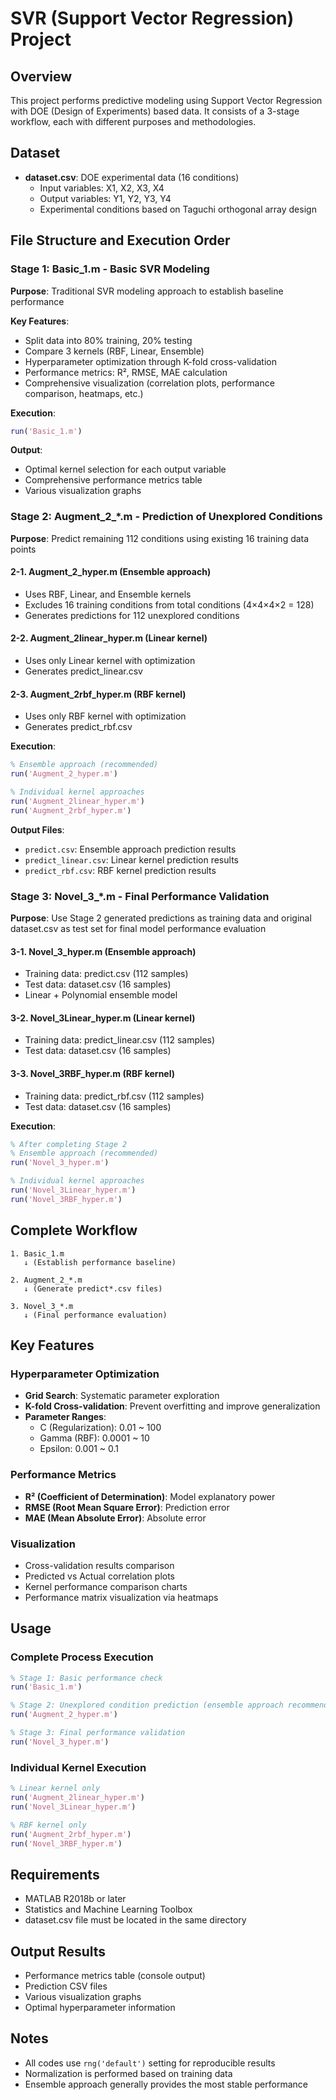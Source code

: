 # SVR (Support Vector Regression) Project

## Overview
This project performs predictive modeling using Support Vector Regression with DOE (Design of Experiments) based data. It consists of a 3-stage workflow, each with different purposes and methodologies.

## Dataset
- **dataset.csv**: DOE experimental data (16 conditions)
  - Input variables: X1, X2, X3, X4
  - Output variables: Y1, Y2, Y3, Y4
  - Experimental conditions based on Taguchi orthogonal array design

## File Structure and Execution Order

### Stage 1: Basic_1.m - Basic SVR Modeling
**Purpose**: Traditional SVR modeling approach to establish baseline performance

**Key Features**:
- Split data into 80% training, 20% testing
- Compare 3 kernels (RBF, Linear, Ensemble)
- Hyperparameter optimization through K-fold cross-validation
- Performance metrics: R², RMSE, MAE calculation
- Comprehensive visualization (correlation plots, performance comparison, heatmaps, etc.)

**Execution**:
```matlab
run('Basic_1.m')
```

**Output**:
- Optimal kernel selection for each output variable
- Comprehensive performance metrics table
- Various visualization graphs

### Stage 2: Augment_2_*.m - Prediction of Unexplored Conditions
**Purpose**: Predict remaining 112 conditions using existing 16 training data points

#### 2-1. Augment_2_hyper.m (Ensemble approach)
- Uses RBF, Linear, and Ensemble kernels
- Excludes 16 training conditions from total conditions (4×4×4×2 = 128)
- Generates predictions for 112 unexplored conditions

#### 2-2. Augment_2linear_hyper.m (Linear kernel)
- Uses only Linear kernel with optimization
- Generates predict_linear.csv

#### 2-3. Augment_2rbf_hyper.m (RBF kernel)  
- Uses only RBF kernel with optimization
- Generates predict_rbf.csv

**Execution**:
```matlab
% Ensemble approach (recommended)
run('Augment_2_hyper.m')

% Individual kernel approaches
run('Augment_2linear_hyper.m')
run('Augment_2rbf_hyper.m')
```

**Output Files**:
- `predict.csv`: Ensemble approach prediction results
- `predict_linear.csv`: Linear kernel prediction results  
- `predict_rbf.csv`: RBF kernel prediction results

### Stage 3: Novel_3_*.m - Final Performance Validation
**Purpose**: Use Stage 2 generated predictions as training data and original dataset.csv as test set for final model performance evaluation

#### 3-1. Novel_3_hyper.m (Ensemble approach)
- Training data: predict.csv (112 samples)
- Test data: dataset.csv (16 samples)
- Linear + Polynomial ensemble model

#### 3-2. Novel_3Linear_hyper.m (Linear kernel)
- Training data: predict_linear.csv (112 samples)
- Test data: dataset.csv (16 samples)

#### 3-3. Novel_3RBF_hyper.m (RBF kernel)
- Training data: predict_rbf.csv (112 samples)  
- Test data: dataset.csv (16 samples)

**Execution**:
```matlab
% After completing Stage 2
% Ensemble approach (recommended)
run('Novel_3_hyper.m')

% Individual kernel approaches
run('Novel_3Linear_hyper.m')
run('Novel_3RBF_hyper.m')
```

## Complete Workflow

```
1. Basic_1.m
   ↓ (Establish performance baseline)
   
2. Augment_2_*.m 
   ↓ (Generate predict*.csv files)
   
3. Novel_3_*.m
   ↓ (Final performance evaluation)
```

## Key Features

### Hyperparameter Optimization
- **Grid Search**: Systematic parameter exploration
- **K-fold Cross-validation**: Prevent overfitting and improve generalization
- **Parameter Ranges**:
  - C (Regularization): 0.01 ~ 100
  - Gamma (RBF): 0.0001 ~ 10
  - Epsilon: 0.001 ~ 0.1

### Performance Metrics
- **R² (Coefficient of Determination)**: Model explanatory power
- **RMSE (Root Mean Square Error)**: Prediction error
- **MAE (Mean Absolute Error)**: Absolute error

### Visualization
- Cross-validation results comparison
- Predicted vs Actual correlation plots
- Kernel performance comparison charts
- Performance matrix visualization via heatmaps

## Usage

### Complete Process Execution
```matlab
% Stage 1: Basic performance check
run('Basic_1.m')

% Stage 2: Unexplored condition prediction (ensemble approach recommended)
run('Augment_2_hyper.m')

% Stage 3: Final performance validation
run('Novel_3_hyper.m')
```

### Individual Kernel Execution
```matlab
% Linear kernel only
run('Augment_2linear_hyper.m')
run('Novel_3Linear_hyper.m')

% RBF kernel only  
run('Augment_2rbf_hyper.m')
run('Novel_3RBF_hyper.m')
```

## Requirements
- MATLAB R2018b or later
- Statistics and Machine Learning Toolbox
- dataset.csv file must be located in the same directory

## Output Results
- Performance metrics table (console output)
- Prediction CSV files
- Various visualization graphs
- Optimal hyperparameter information

## Notes
- All codes use `rng('default')` setting for reproducible results
- Normalization is performed based on training data
- Ensemble approach generally provides the most stable performance